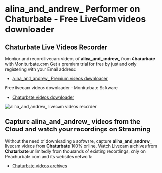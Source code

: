 # alina_and_andrew_ Performer on Chaturbate - Free LiveCam videos downloader

## Chaturbate Live Videos Recorder

Monitor and record livecam videos of **alina_and_andrew_** from **Chaturbate** with Moniturbate.com
Get a premium trial for free by just and only registering with your Email address:
* [alina_and_andrew_ Premium videos downloader](https://moniturbate.com/request-demo-licence-key.html)

Free livecam videos downloader - Moniturbate Software:
* [Chaturbate videos downloader](https://moniturbate.com/moniturbate-download-software.html)

![alina_and_andrew_ livecam videos recorder](https://peachurnet.com/templates/moniturbate-software.png)


## Capture alina_and_andrew_ videos from the Cloud and watch your recordings on Streaming

Without the need of downloading a software, capture **alina_and_andrew_** livecam videos from **Chaturbate** 100% online.
Watch Livecam archives from **Chaturbate** unlimitedly from thousands of existing recordings, only on Peachurbate.com and its websites network:
* [Chaturbate videos archives](https://peachurnet.com/)